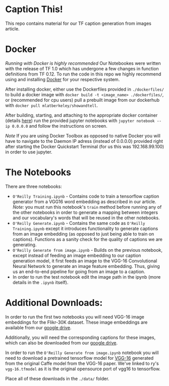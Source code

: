 # Caption This!
This repo contains material for our TF caption generation from images article.

# Docker
*Running with Docker is highly recommended*
Our Notebookes were written with the release of TF 1.0 which has undergone a few changes in function definitions from TF 0.12. To run the code in this repo we highly recommend using and installing [Docker](https://docs.docker.com/engine/installation/#platform-support-matrix) for your respective system.

After installing docker, either use the Dockerfiles provided in `./dockerfiles/` to build a docker image with `docker build -t <image_name> ./dockerfiles/`, or (recommended for cpu users) pull a prebuilt image from our dockerhub with `docker pull mlatberkeley/showandtell`.

After building, starting, and attaching to the appropriate docker container (details [here](https://docs.docker.com/engine/getstarted/step_one/#looking-for-troubleshooting-help)) run the provided jupyter notebooks with `jupyter notebook --ip 0.0.0.0` and follow the instructions on screen.

*Note*
If you are using Docker Toolbox as opposed to native Docker you will have to navigate to the Daemon IP adress (instead of 0.0.0.0) provided right after starting the Docker Quickstart Terminal (for us this was 192.168.99.100) in order to use jupyter.


# The Notebooks
There are three notebooks:
* `O'Reilly Training.ipynb` - Contains code to train a tensorflow caption generator from a VGG16 word embedding as described in our article. *Note:* you must run this notebook's `train` method before running any of the other notebooks in order to generate a mapping between integers and our vocabulary's words that will be reused in the other notebooks.
* `O'Reilly Generate.ipynb` - Contains the same code as `O'Reilly Training.ipynb` except it introduces functionality to generate captions from an image embedding (as opposed to just being able to train on captions). Functions as a sanity check for the quality of captions we are generating.
* `O'Reilly Generate from image.ipynb` - Builds on the previous notebook, except instead of feeding an image embedding to our caption generation model, it first feeds an image to the VGG-16 Convolutional Neural Network to generate an image feature embedding. Thus, giving us an end-to-end pipeline for going from an image to a caption.
 * In order to run the test notebook edit the image path in the ipynb (more details in the `.ipynb` itself).

# Additional Downloads:
In order to run the first two notebooks you will need VGG-16 image embeddings for the Flikr-30K dataset. These image embeddings are available from our [google drive](https://drive.google.com/file/d/0B5o40yxdA9PqTnJuWGVkcFlqcG8/view?usp=sharing).

Additionally, you will need the corresponding captions for these images, which can also be downloaded from our [google drive](https://drive.google.com/file/d/0B2vTU3h54lTydXFjSVM5T2t4WmM/view?usp=sharing).

In order to run the `O'Reilly Generate from image.ipynb` notebook you will need to download a pretrained tensorflow model for [VGG-16](https://drive.google.com/file/d/0B2vTU3h54lTyaDczbFhsZFpsUGs/view?usp=sharing) generated from the original Caffe model from the VGG-16 paper. We've linked to ry's `vgg-16.tfmodel` as it is the original opensource port of vgg16 to tensorflow. 

Place all of these downloads in the `./data/` folder.
